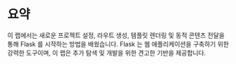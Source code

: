 # 요약

이 랩에서는 새로운 프로젝트 설정, 라우트 생성, 템플릿 렌더링 및 동적 콘텐츠 전달을 통해 Flask 를 시작하는 방법을 배웠습니다. Flask 는 웹 애플리케이션을 구축하기 위한 강력한 도구이며, 이 랩은 추가 탐색 및 개발을 위한 견고한 기반을 제공합니다.
